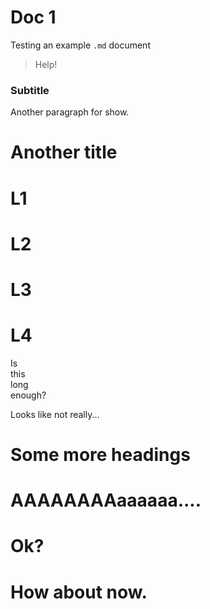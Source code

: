 # Doc 1

Testing an example `.md` document
> Help!

### Subtitle
Another paragraph for show.

# Another title

# L1

# L2

# L3

# L4

Is  
this  
long  
enough?

Looks like not really...

# Some more headings

# AAAAAAAAaaaaaa....

# Ok?

# How about now.